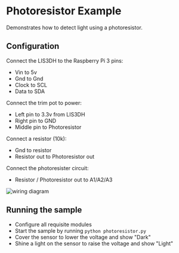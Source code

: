 # Photoresistor Example
Demonstrates how to detect light using a photoresistor.

## Configuration

Connect the LIS3DH to the Raspberry Pi 3 pins:
  * Vin to 5v 
  * Gnd to Gnd
  * Clock to SCL
  * Data to SDA

Connect the trim pot to power:
  * Left pin to 3.3v from LIS3DH
  * Right pin to GND
  * Middle pin to Photoresistor

Connect a resistor (10k):
  * Gnd to resistor
  * Resistor out to Photoresistor out

Connect the photoresister circuit:
  * Resistor / Photoresistor out to A1/A2/A3

![wiring diagram](https://github.com/gguuss/python_lis3dh/raw/master/examples/photoresistor/wiring.png)

## Running the sample
* Configure all requisite modules
* Start the sample by running `python photoresistor.py`
* Cover the sensor to lower the voltage and show "Dark"
* Shine a light on the sensor to raise the voltage and show "Light"
